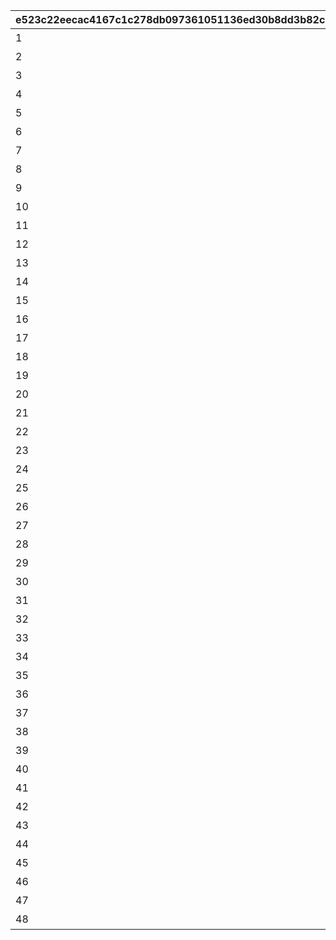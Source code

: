 |e523c22eecac4167c1c278db097361051136ed30b8dd3b82c5c969d1c86a1ce6|e76f92d533d983101f0c19a7daa19c04815bb9a8983bf798268e42598914d8df|5f356f4e04c92dc7cde77a8a4ebc9991137886ab61c155a81ba8a830c98b7b0f|5e5fe4ad31983c293cf79d5b680214e2900355380169263aa300f43a76837337|943cafc66a3ad13a329406a2529d4419f8c1988f39de971b9ae1a41647787f50|
| --- | --- | --- | --- | --- |
|1|1|リマのインタビュー|1001001|20021103|
|2|1|キャルのインタビュー|1001002|20021103|
|3|1|タマキのインタビュー|1001003|20021103|
|4|1|トモのインタビュー|1001004|20021103|
|5|1|クリスティーナ・アキノのインタビュー|1002001|20021105|
|6|1|シオリ・キョウカのインタビュー|1002002|20021105|
|7|1|ぺコリーヌのインタビュー|1002003|20021105|
|8|1|モニカのインタビュー|1002004|20021105|
|9|1|アユミのインタビュー|1003001|20021109|
|10|1|リンのインタビュー|1003002|20021109|
|11|1|ミソギのインタビュー|1003003|20021109|
|12|1|ジュンのインタビュー|1003004|20021109|
|13|1|ミミのインタビュー|1004001|20021113|
|14|1|スズメのインタビュー|1004002|20021113|
|15|1|ユカリのインタビュー|1004003|20021113|
|16|1|マツリのインタビュー|1004004|20021113|
|17|1|1区レース開始前|2001001|20021102|
|18|1|1区レース終了後|2001002|20021103|
|19|1|2区レース開始前|2002001|20021105|
|20|1|2区レース終了後|2002002|20021105|
|21|1|3区レース開始前|2003001|20021107|
|22|1|3区レース終了後|2003002|20021109|
|23|1|4区レース開始前|2004001|20021109|
|24|1|4区レース終了後|2004002|20021113|
|25|1|美食殿ギルド紹介|3001001|20021102|
|26|1|王宮騎士団ギルド紹介|3001002|20021102|
|27|1|リトルリリカルギルド紹介|3001003|20021102|
|28|1|ヴァイスフリューゲルギルド紹介|3001004|20021102|
|29|1|メルクリウス財団ギルド紹介|3001005|20021102|
|30|1|エリザベスパークギルド紹介|3001006|20021102|
|31|1|美食殿レース感想|3002001|20021115|
|32|1|王宮騎士団レース感想|3002002|20021115|
|33|1|リトルリリカルレース感想|3002003|20021115|
|34|1|ヴァイスフリューゲルレース感想|3002004|20021115|
|35|1|メルクリウス財団レース感想|3002005|20021115|
|36|1|エリザベスパークレース感想|3002006|20021115|
|37|1|1区ハイライト　１|4001001|20021103|
|38|1|1区ハイライト　２|4001002|20021103|
|39|1|1区ハイライト　３|4001003|20021103|
|40|1|2区ハイライト　１|4002001|20021105|
|41|1|2区ハイライト　２|4002002|20021105|
|42|1|2区ハイライト　３|4002003|20021105|
|43|1|3区ハイライト　１|4003001|20021107|
|44|1|3区ハイライト　２|4003002|20021107|
|45|1|4区ハイライト　１|4004001|20021109|
|46|1|4区ハイライト　２|4004002|20021111|
|47|1|4区ハイライト　３|4004003|20021111|
|48|1|4区ハイライト　４|4004004|20021113|